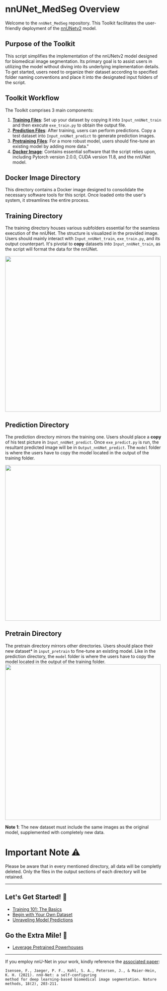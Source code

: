 # nnUNet_MedSeg Overview

Welcome to the `nnUNet_MedSeg` repository. This Toolkit facilitates the user-friendly deployment of the [nnUNetv2](https://github.com/MIC-DKFZ/nnUNet) model.

## Purpose of the Toolkit

This script simplifies the implementation of the nnUNetv2 model designed for biomedical image segmentation. Its primary goal is to assist users in utilizing the model without diving into its underlying implementation details. To get started, users need to organize their dataset according to specified folder naming conventions and place it into the designated input folders of the script.

## Toolkit Workflow

The Toolkit comprises 3 main components:

1. **<u><b>Training Files</b></u>**: Set up your dataset by copying it into `Input_nnUNet_train` and then execute `exe_train.py` to obtain the output file.
2. **<u><b>Prediction Files</b></u>**: After training, users can perform predictions. Copy a test dataset into `Input_nnUNet_predict` to generate prediction images.
3. **<u><b>Pretraining Files</b></u>**: For a more robust model, users should fine-tune an existing model by adding more data."
4. **<u><b>Docker Image</b></u>**: Contains essential software that the script relies upon, including Pytorch version 2.0.0, CUDA version 11.8, and the nnUNet model.

## Docker Image Directory

This directory contains a Docker image designed to consolidate the necessary software tools for this script. Once loaded onto the user's system, it streamlines the entire process.

## Training Directory

The training directory houses various subfolders essential for the seamless execution of the nnUNet. The structure is visualized in the provided image. Users should mainly interact with `Input_nnUNet_train`, `exe_train.py`, and its output counterpart. It's pivotal to **copy** datasets into `Input_nnUNet_train`, as the script will format the data for the nnUNet.


<img src="pictures/" width="500"  />

## Prediction Directory

The prediction directory mirrors the training one. Users should place a **copy** of his test picture in `Input_nnUNet_predict`. Once `exe_predict.py` is run, the resultant predicted image will be in `Output_nnUNet_predict`. The `model` folder is where the users have to copy the model located in the output of the training folder. 

<img src="pictures/" width="500"  />


## Pretrain Directory
The pretrain directory mirrors other directories. Users should place their new dataset* in `input_pretrain` to fine-tune an existing model. Like in the prediction directory, the `model` folder is where the users have to copy the model located in the output of the training folder. 
<img src="pictures/" width="500"  />

**Note 1**: The new dataset must include the same images as the original model, supplemented with completely new data.

# Important Note ⚠️ 
Please be aware that in every mentioned directory, all data will be completly deleted. Only the files in the output sections of each directory will be retained.








---


## Let's Get Started! 🌟
- [Training 101: The Basics](documentation/training.md)
- [Begin with Your Own Dataset](documentation/train_new_dataset.md)
- [Unraveling Model Predictions](documentation/predictive_segmentation.md)

## Go the Extra Mile! 🚀
- [Leverage Pretrained Powerhouses](documentation/pretrained_model.md)


---

If you employ nnU-Net in your work, kindly reference the [associated paper](https://www.google.com/url?q=https://www.nature.com/articles/s41592-020-01008-z&sa=D&source=docs&ust=1677235958581755&usg=AOvVaw3dWL0SrITLhCJUBiNIHCQO):



    Isensee, F., Jaeger, P. F., Kohl, S. A., Petersen, J., & Maier-Hein, K. H. (2021). nnU-Net: a self-configuring 
    method for deep learning-based biomedical image segmentation. Nature methods, 18(2), 203-211.

